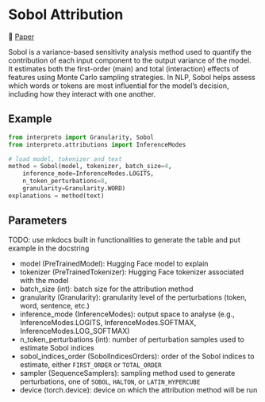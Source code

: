 # Sobol Attribution

📰 [Paper](https://proceedings.neurips.cc/paper/2021/hash/da94cbeff56cfda50785df477941308b-Abstract.html)


Sobol is a variance-based sensitivity analysis method used to quantify the contribution of each input component to the output variance of the model.  
It estimates both the first-order (main) and total (interaction) effects of features using Monte Carlo sampling strategies. In NLP, Sobol helps assess which words or tokens are most influential for the model’s decision, including how they interact with one another.

## Example

```python
from interpreto import Granularity, Sobol
from interpreto.attributions import InferenceModes

# load model, tokenizer and text
method = Sobol(model, tokenizer, batch_size=4, 
    inference_mode=InferenceModes.LOGITS,
    n_token_perturbations=8,
    granularity=Granularity.WORD)
explanations = method(text)
```

## Parameters

TODO: use mkdocs built in functionalities to generate the table and put example in the docstring

- model (PreTrainedModel): Hugging Face model to explain  
- tokenizer (PreTrainedTokenizer): Hugging Face tokenizer associated with the model  
- batch_size (int): batch size for the attribution method  
- granularity (Granularity): granularity level of the perturbations (token, word, sentence, etc.)  
- inference_mode (InferenceModes): output space to analyse (e.g., InferenceModes.LOGITS, InferenceModes.SOFTMAX, InferenceModes.LOG_SOFTMAX)  
- n_token_perturbations (int): number of perturbation samples used to estimate Sobol indices  
- sobol_indices_order (SobolIndicesOrders): order of the Sobol indices to estimate, either `FIRST_ORDER` or `TOTAL_ORDER`  
- sampler (SequenceSamplers): sampling method used to generate perturbations, one of `SOBOL`, `HALTON`, or `LATIN_HYPERCUBE`  
- device (torch.device): device on which the attribution method will be run  

